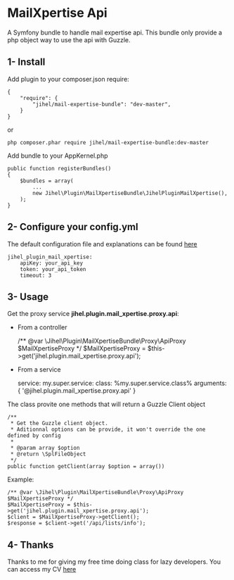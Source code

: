 MailXpertise Api
=================

A Symfony bundle to handle mail expertise api.
This bundle only provide a php object way to use the api with Guzzle.


1- Install
----------

Add plugin to your composer.json require:

    {
        "require": {
            "jihel/mail-expertise-bundle": "dev-master",
        }
    }

or

    php composer.phar require jihel/mail-expertise-bundle:dev-master

Add bundle to your AppKernel.php

    public function registerBundles()
    {
        $bundles = array(
            ...
            new Jihel\Plugin\MailXpertiseBundle\JihelPluginMailXpertise(),
        );
    }


2- Configure your config.yml
----------------------------

The default configuration file and explanations can be found [here](doc/config.md)


    jihel_plugin_mail_xpertise:
        apiKey: your_api_key
        token: your_api_token
        timeout: 3


3- Usage
--------

Get the proxy service **jihel.plugin.mail_xpertise.proxy.api**:

- From a controller


    /** @var \Jihel\Plugin\MailXpertiseBundle\Proxy\ApiProxy $MailXpertiseProxy */
    $MailXpertiseProxy = $this->get('jihel.plugin.mail_xpertise.proxy.api');

- From a service


    service:
        my.super.service:
            class: %my.super.service.class%
            arguments: { '@jihel.plugin.mail_xpertise.proxy.api' }

The class provite one methods that will return a Guzzle Client object

    /**
     * Get the Guzzle client object.
     * Aditionnal options can be provide, it won't override the one defined by config 
     *
     * @param array $option
     * @return \SplFileObject
     */
    public function getClient(array $option = array())

Example:

    /** @var \Jihel\Plugin\MailXpertiseBundle\Proxy\ApiProxy $MailXpertiseProxy */
    $MailXpertiseProxy = $this->get('jihel.plugin.mail_xpertise.proxy.api');
    $client = $MailXpertiseProxy->getClient();
    $response = $client->get('/api/lists/info');


4- Thanks
---------

Thanks to me for giving my free time doing class for lazy developers.
You can access my CV [here](http://www.joseph-lemoine.fr)
